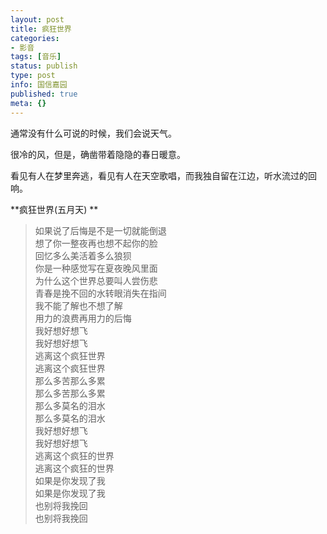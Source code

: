 ```yaml
---
layout: post
title: 疯狂世界
categories:
- 影音
tags: [音乐]
status: publish
type: post
info: 国信嘉园
published: true
meta: {}
---
```



通常没有什么可说的时候，我们会说天气。

很冷的风，但是，确凿带着隐隐的春日暖意。

看见有人在梦里奔逃，看见有人在天空歌唱，而我独自留在江边，听水流过的回响。

**疯狂世界(五月天) **

> 如果说了后悔是不是一切就能倒退     
> 想了你一整夜再也想不起你的脸     
> 回忆多么美活着多么狼狈     
> 你是一种感觉写在夏夜晚风里面     
> 为什么这个世界总要叫人尝伤悲     
> 青春是挽不回的水转眼消失在指间     
> 我不能了解也不想了解     
> 用力的浪费再用力的后悔     
> 我好想好想飞     
> 我好想好想飞     
> 逃离这个疯狂世界     
> 逃离这个疯狂世界     
> 那么多苦那么多累     
> 那么多苦那么多累     
> 那么多莫名的泪水     
> 那么多莫名的泪水     
> 我好想好想飞     
> 我好想好想飞     
> 逃离这个疯狂的世界     
> 逃离这个疯狂的世界     
> 如果是你发现了我     
> 如果是你发现了我     
> 也别将我挽回     
> 也别将我挽回     
